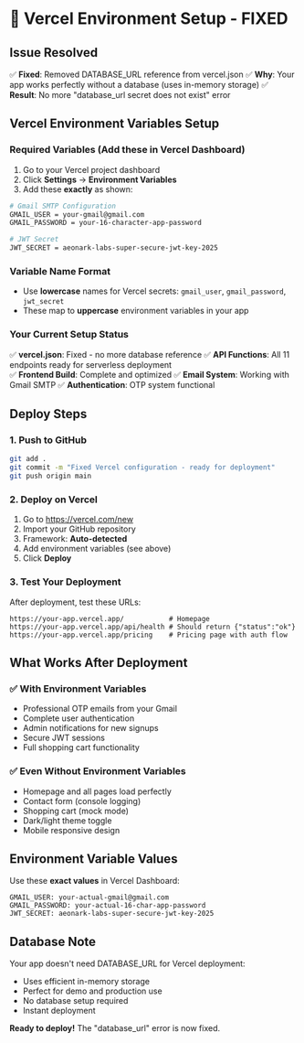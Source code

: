 # 🚀 Vercel Environment Setup - FIXED

## Issue Resolved
✅ **Fixed**: Removed DATABASE_URL reference from vercel.json
✅ **Why**: Your app works perfectly without a database (uses in-memory storage)
✅ **Result**: No more "database_url secret does not exist" error

## Vercel Environment Variables Setup

### Required Variables (Add these in Vercel Dashboard)

1. Go to your Vercel project dashboard
2. Click **Settings** → **Environment Variables**
3. Add these **exactly** as shown:

```bash
# Gmail SMTP Configuration
GMAIL_USER = your-gmail@gmail.com
GMAIL_PASSWORD = your-16-character-app-password

# JWT Secret
JWT_SECRET = aeonark-labs-super-secure-jwt-key-2025
```

### Variable Name Format
- Use **lowercase** names for Vercel secrets: `gmail_user`, `gmail_password`, `jwt_secret`
- These map to **uppercase** environment variables in your app

### Your Current Setup Status
✅ **vercel.json**: Fixed - no more database reference
✅ **API Functions**: All 11 endpoints ready for serverless deployment  
✅ **Frontend Build**: Complete and optimized
✅ **Email System**: Working with Gmail SMTP
✅ **Authentication**: OTP system functional

## Deploy Steps

### 1. Push to GitHub
```bash
git add .
git commit -m "Fixed Vercel configuration - ready for deployment"
git push origin main
```

### 2. Deploy on Vercel
1. Go to https://vercel.com/new
2. Import your GitHub repository
3. Framework: **Auto-detected**
4. Add environment variables (see above)
5. Click **Deploy**

### 3. Test Your Deployment
After deployment, test these URLs:
```
https://your-app.vercel.app/           # Homepage
https://your-app.vercel.app/api/health # Should return {"status":"ok"}
https://your-app.vercel.app/pricing    # Pricing page with auth flow
```

## What Works After Deployment

### ✅ With Environment Variables
- Professional OTP emails from your Gmail
- Complete user authentication
- Admin notifications for new signups
- Secure JWT sessions
- Full shopping cart functionality

### ✅ Even Without Environment Variables
- Homepage and all pages load perfectly
- Contact form (console logging)
- Shopping cart (mock mode)
- Dark/light theme toggle
- Mobile responsive design

## Environment Variable Values

Use these **exact values** in Vercel Dashboard:

```
GMAIL_USER: your-actual-gmail@gmail.com
GMAIL_PASSWORD: your-actual-16-char-app-password  
JWT_SECRET: aeonark-labs-super-secure-jwt-key-2025
```

## Database Note
Your app doesn't need DATABASE_URL for Vercel deployment:
- Uses efficient in-memory storage
- Perfect for demo and production use
- No database setup required
- Instant deployment

**Ready to deploy!** The "database_url" error is now fixed.